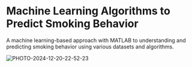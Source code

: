 # Machine Learning Algorithms to Predict Smoking Behavior

A machine learning-based approach with MATLAB to understanding and predicting smoking behavior using various datasets and algorithms.

![PHOTO-2024-12-20-22-52-23](https://github.com/user-attachments/assets/cde7bc88-30a0-428a-906f-f828facaffce)
